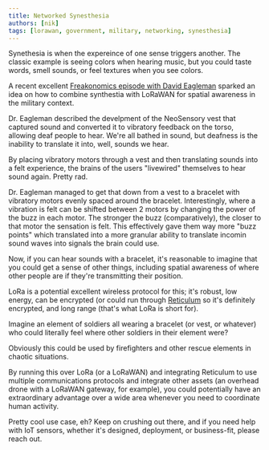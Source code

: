 ```yaml
---
title: Networked Synesthesia
authors: [nik]
tags: [lorawan, government, military, networking, synesthesia]
---
```


Synethesia is when the expereince of one sense triggers another.  The classic example is seeing colors when hearing music, but you could taste words, smell sounds, or feel textures when you see colors. 

A recent excellent [Freakonomics episode with David Eagleman](https://freakonomics.com/podcast/feeling-sound-and-hearing-color/) sparked an idea on how to combine synthestia with LoRaWAN for spatial awareness in the military context. 
<!-- truncate -->
Dr. Eagleman described the develpment of the NeoSensory vest that captured sound and converted it to vibratory feedback on the torso, allowing deaf people to hear. We're all bathed in sound, but deafness is the inability to translate it into, well, sounds we hear.

By placing vibratory motors through a vest and then translating sounds into a felt experience, the brains of the users "livewired" themselves to hear sound again.  Pretty rad.

Dr. Eagleman managed to get that down from a vest to a bracelet with vibratory motors evenly spaced around the bracelet.  Interestingly, where a vibration is felt can be shifted between 2 motors by changing the power of the buzz in each motor.  The stronger the buzz (comparatively), the closer to that motor the sensation is felt.  This effectively gave them way more "buzz points" which translated into a more granular ability to translate incomin sound waves into signals the brain could use.

Now, if you can hear sounds with a bracelet, it's reasonable to imagine that you could get a sense of other things, including spatial awareness of where other people are if they're transmitting their position.

LoRa is a potential excellent wireless protocol for this; it's robust, low energy, can be encrypted (or could run through [Reticulum](https://reticulum.network/?) so it's definitely encrypted, and long range (that's what LoRa is short for).

Imagine an element of soldiers all wearing a bracelet (or vest, or whatever) who could literally feel where other soldiers in their element were?  

Obviously this could be used by firefighters and other rescue elements in chaotic situations.

By running this over LoRa (or a LoRaWAN) and integrating Reticulum to use multiple communications protocols and integrate other assets (an overhead drone with a LoRaWAN gateway, for example), you could potentially have an extraordinary advantage over a wide area whenever you need to coordinate human activity.

Pretty cool use case, eh?  Keep on crushing out there, and if you need help with IoT sensors, whether it's designed, deployment, or business-fit, please reach out.